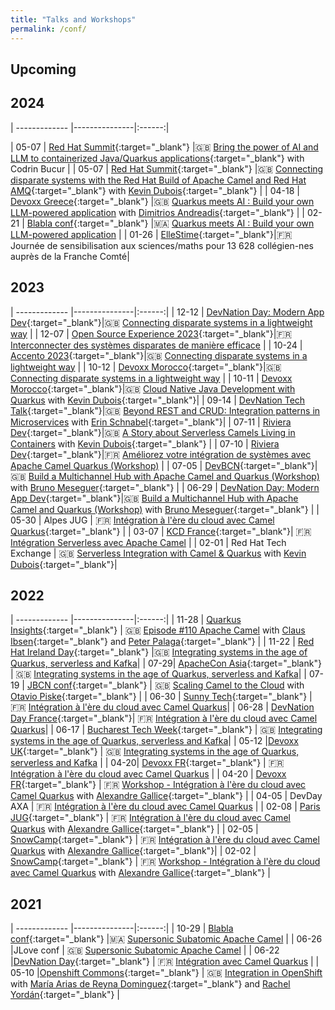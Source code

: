 ```yaml
---
title: "Talks and Workshops"
permalink: /conf/
---
```

<style>
  table {
    width: 100%;
    border-collapse: collapse;
    border: none;
  }
  td:nth-child(1) {
    width: 10%;
  }
  td:nth-child(2) {
    width: 30%;
  }
  td:nth-child(3) {
    width: 60%;
  }
  td {
    padding: 5px;
    text-align: left;
  }
</style>

## Upcoming




## 2024

| ------------- |---------------|:------:|

| 05-07 | [Red Hat Summit](https://www.redhat.com/en/summit){:target="_blank"} |🇬🇧 [Bring the power of AI and LLM to containerized Java/Quarkus applications](https://events.experiences.redhat.com/widget/redhat/sum24/SessionCatalog2024/session/1700234342519001ysdD){:target="_blank"} with Codrin Bucur |
| 05-07 | [Red Hat Summit](https://www.redhat.com/en/summit){:target="_blank"} |🇬🇧 [Connecting disparate systems with the Red Hat Build of Apache Camel and Red Hat AMQ](https://events.experiences.redhat.com/widget/redhat/sum24/SessionCatalog2024/session/1699980725554001O7SR){:target="_blank"} with [Kevin Dubois](https://twitter.com/kevindubois){:target="_blank"} |
| 04-18 | [Devoxx Greece](https://devoxx.gr/){:target="_blank"} |🇬🇧 [Quarkus meets AI : Build your own LLM-powered application](/talk/quarkus-ai/) with [Dimitrios Andreadis](https://twitter.com/dandreadis){:target="_blank"} |
| 02-21 | [Blabla conf](https://www.blablaconf.com/){:target="_blank"} |🇲🇦 [Quarkus meets AI : Build your own LLM-powered application](/talk/quarkus-ai/) |
| 01-26 | [ElleStime](https://www.linkedin.com/company/ellestime/about/){:target="_blank"}|🇫🇷 Journée de sensibilisation aux sciences/maths pour 13 628 collégien-nes auprès de la Franche Comté|

## 2023

| ------------- |---------------|:------:|
| 12-12 | [DevNation Day: Modern App Dev](https://hopin.com/events/devdaymad/){:target="_blank"}|🇬🇧 [Connecting disparate systems in a lightweight way](/talk/connecting-disparate-systems) |
| 12-07 | [Open Source Experience 2023](https://www.opensource-experience.com/){:target="_blank"}|🇫🇷 [Interconnecter des systèmes disparates de manière efficace](/talk/connecting-disparate-systems-fr) |
| 10-24 | [Accento 2023](https://2023.accento.dev/){:target="_blank"}|🇬🇧 [Connecting disparate systems in a lightweight way](/talk/connecting-disparate-systems) |
| 10-12 | [Devoxx Morocco](https://devoxx.ma/){:target="_blank"}|🇬🇧 [Connecting disparate systems in a lightweight way](/talk/connecting-disparate-systems) |
| 10-11 | [Devoxx Morocco](https://devoxx.ma/){:target="_blank"}|🇬🇧 [Cloud Native Java Development with Quarkus](/lab/quarkus/)  with [Kevin Dubois](https://twitter.com/kevindubois){:target="_blank"}|
| 09-14 | [DevNation Tech Talk](https://developers.redhat.com/devnation/tech-talks/beyond-rest-and-crud){:target="_blank"}|🇬🇧 [Beyond REST and CRUD: Integration patterns in Microservices](/talk/eip-microservices/) with [Erin Schnabel](https://www.linkedin.com/in/erinschnabel/){:target="_blank"}|
| 07-11 | [Riviera Dev](https://rivieradev.fr/){:target="_blank"}|🇬🇧 [A Story about Serverless Camels Living in Containers](/talk/serverless-camels/) with [Kevin Dubois](https://twitter.com/kevindubois){:target="_blank"} |
| 07-10 | [Riviera Dev](https://rivieradev.fr/){:target="_blank"}|🇫🇷 [Améliorez votre intégration de systèmes avec Apache Camel Quarkus (Workshop)](/lab/camel-quarkus-workshop-fr/)  | 
| 07-05 | [DevBCN](https://www.devbcn.com/){:target="_blank"}|🇬🇧 [Build a Multichannel Hub with Apache Camel and Quarkus (Workshop)](/lab/multichannel-hub-camel-quarkus/)  with [Bruno Meseguer](https://www.linkedin.com/in/bruno-meseguer-a764421/){:target="_blank"} | 
| 06-29 | [DevNation Day: Modern App Dev](https://hopin.com/events/devnation-day-modern-app-dev-fc3c3a8d-2226-4bf8-a0c1-38d1d37cad83/registration#schedule/){:target="_blank"}|🇬🇧 [Build a Multichannel Hub with Apache Camel and Quarkus (Workshop)](/lab/multichannel-hub-camel-quarkus/) with [Bruno Meseguer](https://www.linkedin.com/in/bruno-meseguer-a764421/){:target="_blank"} |
| 05-30 | Alpes JUG | 🇫🇷 [Intégration à l'ère du cloud avec Camel Quarkus](/talk/integrating-systems-quarkus-serverless-kafka-fr/){:target="_blank"} |
| 03-07  | [KCD France](https://www.kcdfrance.fr/){:target="_blank"}| 🇫🇷 [Intégration Serverless avec Apache Camel](/talk/serverless-integration-camel-fr) | 
| 02-01 | Red Hat Tech Exchange | 🇬🇧 [Serverless Integration  with Camel & Quarkus](/talk/serverless-integration-camel) with [Kevin Dubois](https://twitter.com/kevindubois){:target="_blank"}|

## 2022

| ------------- |---------------|:------:|
| 11-28  | [Quarkus Insights](https://quarkus.io/insights/){:target="_blank"} | 🇬🇧 [Episode #110 Apache Camel](/talk/quarkus-insights-110) with [Claus Ibsen](https://twitter.com/davsclaus){:target="_blank"} and [Peter Palaga](https://twitter.com/ppalaga){:target="_blank"} | 
| 11-22 | [Red Hat Ireland Day](https://www.redhat.com/en/events/red-hat-day-ireland-2022){:target="_blank"} |🇬🇧 [Integrating systems in the age of Quarkus, serverless and Kafka](/talk/integrating-systems-quarkus-serverless-kafka/)|
| 07-29| [ApacheCon Asia](https://apachecon.com/acasia2022/index.html){:target="_blank"} | 🇬🇧 [Integrating systems in the age of Quarkus, serverless and Kafka](/talk/integrating-systems-quarkus-serverless-kafka/)| 
|  07-19    |  [JBCN conf](https://www.jbcnconf.com/2022/){:target="_blank"} |  🇬🇧 [Scaling Camel to the Cloud](/talk/scaling-camel-cloud/) with [Otavio Piske](https://twitter.com/otavio021){:target="_blank"} | 
| 06-30 | [Sunny Tech](https://sunny-tech.io/){:target="_blank"} | 🇫🇷 [Intégration à l'ère du cloud avec Camel Quarkus](/talk/integrating-systems-quarkus-serverless-kafka-fr/)| 
| 06-28 | [DevNation Day France](https://hopin.com/events/devnation-day-france-2022#schedule){:target="_blank"}| 🇫🇷 [Intégration à l'ère du cloud avec Camel Quarkus](/talk/integrating-systems-quarkus-serverless-kafka-fr/)| 
| 06-17  | [Bucharest Tech Week](https://www.techweek.ro/java-summit){:target="_blank"} | 🇬🇧 [Integrating systems in the age of Quarkus, serverless and Kafka](/talk/integrating-systems-quarkus-serverless-kafka/)|
| 05-12  |[Devoxx UK](https://www.devoxx.co.uk/){:target="_blank"} | 🇬🇧 [Integrating systems in the age of Quarkus, serverless and Kafka](/talk/integrating-systems-quarkus-serverless-kafka/) |
| 04-20| [Devoxx FR](https://www.devoxx.fr/){:target="_blank"} | 🇫🇷 [Intégration à l'ère du cloud avec Camel Quarkus](/talk/integrating-systems-quarkus-serverless-kafka-fr/) |
| 04-20  | [Devoxx FR](https://www.devoxx.fr/){:target="_blank"} | 🇫🇷 [Workshop - Intégration à l'ère du cloud avec Camel Quarkus](/lab/camel-quarkus-workshop-fr/) with [Alexandre Gallice](https://twitter.com/AlexGallice){:target="_blank"}  | 
| 04-05 | DevDay AXA   | 🇫🇷 [Intégration à l'ère du cloud avec Camel Quarkus](/talk/integrating-systems-quarkus-serverless-kafka-fr/) | 
| 02-08  | [Paris JUG](https://www.parisjug.org){:target="_blank"} | 🇫🇷 [Intégration à l'ère du cloud avec Camel Quarkus](/talk/integrating-systems-quarkus-serverless-kafka-fr/) with [Alexandre Gallice](https://twitter.com/AlexGallice){:target="_blank"}  |
| 02-05 | [SnowCamp](https://snowcamp.io/){:target="_blank"} | 🇫🇷 [Intégration à l'ère du cloud avec Camel Quarkus](/talk/integrating-systems-quarkus-serverless-kafka-fr/) with [Alexandre Gallice](https://twitter.com/AlexGallice){:target="_blank"}| 
| 02-02 | [SnowCamp](https://snowcamp.io/){:target="_blank"} | 🇫🇷 [Workshop - Intégration à l'ère du cloud avec Camel Quarkus](/lab/camel-quarkus-workshop-fr/) with [Alexandre Gallice](https://twitter.com/AlexGallice){:target="_blank"} |

## 2021

| ------------- |---------------|:------:|
| 10-29  | [Blabla conf](https://www.blablaconf.com/){:target="_blank"} |🇲🇦 [Supersonic Subatomic Apache Camel](/talk/supersonic-subatomic-apache-camel/) |
| 06-26 |JLove conf | 🇬🇧 [Supersonic Subatomic Apache Camel](/talk/supersonic-subatomic-apache-camel/)   | 
| 06-22 |[DevNation Day](https://developers.redhat.com/devnation/devnationday-france){:target="_blank"} | 🇫🇷 [Intégration avec Camel Quarkus](/talk/integrating-systems-quarkus-serverless-kafka-fr/)  | 
| 05-10 |[Openshift Commons](https://commons.openshift.org/){:target="_blank"} | 🇬🇧 [Integration in OpenShift](/talk/openshift-commons-2021/) with [María Arias de Reyna Dominguez](https://twitter.com/delawen){:target="_blank"} and [Rachel Yordán](https://twitter.com/nerdycode){:target="_blank"} |

